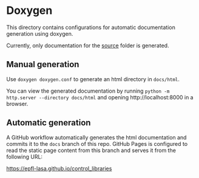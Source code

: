 # Doxygen

This directory contains configurations for automatic documentation generation using doxygen.

Currently, only documentation for the [source](../source) folder is generated.

## Manual generation

Use `doxygen doxygen.conf` to generate an html directory in `docs/html`.

You can view the generated documentation by running `python -m http.server --directory docs/html`
and opening http://localhost:8000 in a browser.

## Automatic generation

A GitHub workflow automatically generates the html documentation and commits it
to the `docs` branch of this repo. GitHub Pages is configured to read the static
page content from this branch and serves it from the following URL:

https://epfl-lasa.github.io/control_libraries
